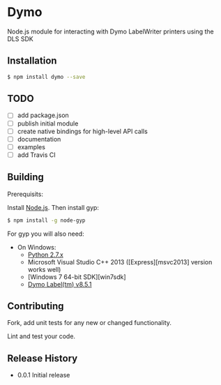 # Dymo

Node.js module for interacting with Dymo LabelWriter printers using the DLS SDK

## Installation

``` bash
$ npm install dymo --save
```


## TODO

- [ ] add package.json
- [ ] publish initial module
- [ ] create native bindings for high-level API calls
- [ ] documentation
- [ ] examples
- [ ] add Travis CI

## Building

Prerequisits:

Install [Node.js](https://nodejs.org/en/download/).  Then install gyp:

``` bash
$ npm install -g node-gyp
```

For gyp you will also need:

* On Windows:
  * [Python 2.7.x](https://www.python.org/getit/windows)
  * Microsoft Visual Studio C++ 2013 ([Express][msvc2013] version works well)
  * [Windows 7 64-bit SDK][win7sdk]
  * [Dymo Label(tm) v8.5.1](http://download.dymo.com/dymo/Software/Win/DLS8Setup.8.5.1.exe)


## Contributing

Fork, add unit tests for any new or changed functionality.

Lint and test your code.

## Release History

* 0.0.1 Initial release

